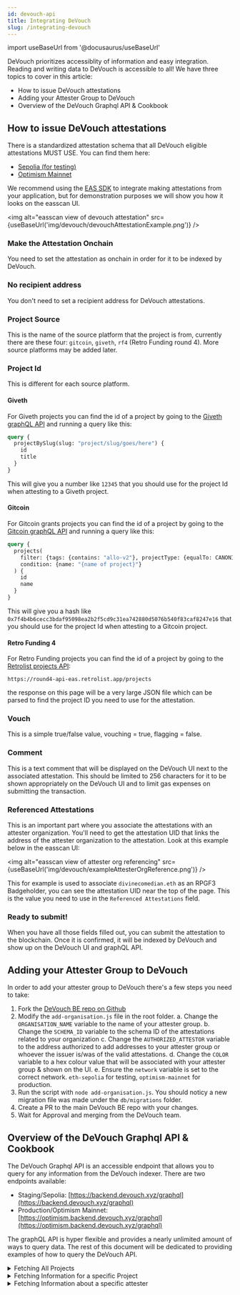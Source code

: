 ```yaml
---
id: devouch-api
title: Integrating DeVouch
slug: /integrating-devouch
---
```

import useBaseUrl from '@docusaurus/useBaseUrl'


DeVouch prioritizes accessiblity of information and easy integration. Reading and writing data to DeVouch is accessible to all! We have three topics to cover in this article:

- How to issue DeVouch attestations 
- Adding your Attester Group to DeVouch
- Overview of the DeVouch Graphql API & Cookbook

## How to issue DeVouch attestations

There is a standardized attestation schema that all DeVouch eligible attestations MUST USE. You can find them here: 

- [Sepolia (for testing)](https://sepolia.easscan.org/schema/view/0x97b0c9911936fad57e77857fac6eef6771f8d0bf025be9549214e32bf9e2415a) 
- [Optimism Mainnet](https://optimism.easscan.org/schema/view/0x97b0c9911936fad57e77857fac6eef6771f8d0bf025be9549214e32bf9e2415a)

We recommend using the [EAS SDK](https://github.com/ethereum-attestation-service/eas-sdk) to integrate making attestations from your application, but for demonstration purposes we will show you how it looks on the easscan UI.

<img alt="easscan view of devouch attestation" src={useBaseUrl('img/devouch/devouchAttestationExample.png')} />

### Make the Attestation Onchain
You need to set the attestation as onchain in order for it to be indexed by DeVouch.
### No recipient address
You don't need to set a recipient address for DeVouch attestations.
### Project Source
This is the name of the source platform that the project is from, currently there are these four: `gitcoin`, `giveth`, `rf4` (Retro Funding round 4). More source platforms may be added later.
### Project Id
This is different for each source platform.

#### Giveth
For Giveth projects you can find the id of a project by going to the [Giveth graphQL API](https://mainnet.serve.giveth.io/graphql) and running a query like this:

```graphql
query { 
  projectBySlug(slug: "project/slug/goes/here") {
    id
    title
  }
}
```

This will give you a number like `12345` that you should use for the project Id when attesting to a Giveth project.

#### Gitcoin 

For Gitcoin grants projects you can find the id of a project by going to the [Gitcoin graphQL API](https://grants-stack-indexer-v2.gitcoin.co/graphiql) and running a query like this:

```graphql
query {
  projects(
    filter: {tags: {contains: "allo-v2"}, projectType: {equalTo: CANONICAL}, not: {tags: {contains: "program"}}, rounds: {every: {applicationsExist: true}}}
    condition: {name: "{name of project}"}
  ) {
    id
    name
  }
}

```

This will give you a hash like `0x7f4b4b6cecc3bdaf95098ea2b2f5cd9c31ea742880d5076b540f83caf8247e16` that you should use for the project Id when attesting to a Gitcoin project.

#### Retro Funding 4

For Retro Funding projects you can find the id of a project by going to the [Retrolist projects API](https://round4-api-eas.retrolist.app/projects):

```
https://round4-api-eas.retrolist.app/projects
```

the response on this page will be a very large JSON file which can be parsed to find the project ID you need to use for the attestation.

### Vouch

This is a simple true/false value, vouching = true, flagging = false.

### Comment
This is a text comment that will be displayed on the DeVouch UI next to the associated attestation. This should be limited to 256 characters for it to be shown appropriately on the DeVouch UI and to limit gas expenses on submitting the transaction.

### Referenced Attestations
This is an important part where you associate the attestations with an attester organization. You'll need to get the attestation UID that links the address of the attester organization to the attestation. Look at this example below in the easscan UI:


<img alt="easscan view of attester org referencing" src={useBaseUrl('img/devouch/exampleAttesterOrgReference.png')} />

This for example is used to associate `divinecomedian.eth` as an RPGF3 Badgeholder, you can see the attestation UID near the top of the page. This is the value you need to use in the `Referenced Attestations` field.

### Ready to submit! 

When you have all those fields filled out, you can submit the attestation to the blockchain. Once it is confirmed, it will be indexed by DeVouch and show up on the DeVouch UI and graphQL API.

## Adding your Attester Group to DeVouch

In order to add your attester group to DeVouch there's a few steps you need to take:

1. Fork the [DeVouch BE repo on Github](https://github.com/Giveth/DeVouch-BE)
2. Modify the `add-organisation.js` file in the root folder.
  a. Change the `ORGANISATION_NAME` variable to the name of your attester group.
  b. Change the `SCHEMA_ID` variable to the schema ID of the attestations related to your organization
  c. Change the `AUTHORIZED_ATTESTOR` variable to the address authorized to add addresses to your attester group or whoever the issuer is/was of the valid attestations.
  d. Change the `COLOR` variable to a hex colour value that will be associated with your attester group & shown on the UI.
  e. Ensure the `network` variable is set to the correct network. `eth-sepolia` for testing, `optimism-mainnet` for production.
3. Run the script with `node add-organisation.js`. You should noticy a new migration file was made under the `db/migrations` folder.
4. Create a PR to the main DeVouch BE repo with your changes.
5. Wait for Approval and merging from the DeVouch team.

## Overview of the DeVouch Graphql API & Cookbook

The DeVouch Graphql API is an accessible endpoint that allows you to query for any information from the DeVouch indexer. There are two endpoints available: 

- Staging/Sepolia: [https://backend.devouch.xyz/graphql](https://backend.devouch.xyz/graphql)
- Production/Optimism Mainnet: [https://optimism.backend.devouch.xyz/graphql](https://optimism.backend.devouch.xyz/graphql)

The graphQL API is hyper flexible and provides a nearly unlimited amount of ways to query data. The rest of this document will be dedicated to providing examples of how to query the DeVouch API. 

<details>
<summary>Fetching All Projects</summary>

This query will fetch **information for all projects** listed on DeVouch. 

```graphql
query MyQuery {
  projects {
    id
    image
    description
    projectId
    source
    title
    totalAttests
    totalFlags
    totalVouches
  }
}
```

To query for **projects from a specific source**, you can add a `where` clause to the query like this:

```graphql
query MyQuery {
  projects(where: {source_eq: "giveth"}) {
    id
    image
    description
    projectId
    source
    title
    totalAttests
    totalFlags
    totalVouches
  }
}
```

To query for **projects that have only received attestations from a specific attester group**, you'll need the schemaID associated with the attester group. When you have this you can make a quiery like this:
```graphql
query {
  projectAttestations (where:{
    attestorOrganisation:{
      organisation:{
        id_eq: "0xf63f2a7159ee674aa6fce42196a8bb0605eafcf20c19e91a7eafba8d39fa0404"
      }
    }
  }) {
    project {
      id
      title
    }
    }
  }
  ```

Search all projects for **keyword match** in title: 
```graphql
{
  projects(where: {title_containsInsensitive: "blockchain"}) {
    totalFlags
    totalVouches
    title
    source
    description
    slug
    attestedOrganisations {
      id
      count
      vouch
  
    }
  }
}
```

</details>

<details>
<summary>Fetching Information for a specific Project</summary>

To query the Attestation data made to a specific project you will need to know the source platform and the project ID. Once you have that you can query attestation data like this:

```graphql
query {
  projects (where: {
    id_in: "rf4-0x897d6172efca2d24a6b14f235db5127f7d747d923287ede38d776126bf02cbfe"
    attests_some:{
    }
  }) {
    id
    source
    projectId
    totalFlags
    totalVouches
    attests {
      vouch
      comment
      attestorOrganisation {
         attestor {
           id
         }
        organisation {
          id
          name
        }
      }
    }
  }
}
```
Note: Inside of the `attests` field you can query for the `attestor` and `organisation` entities. The organisation refers to the attester group associated with the attestation. The attestor is the user that made the attestation and it's `id` is their address.

</details>

<details>
<summary>Fetching Information about a specific attester</summary>
To fetch information about a specific attestor you'll need their address, then you can query like this:

```graphql
{
  projectAttestations(where: {attestorOrganisation: {attestor: {id_eq: "0x826976d7c600d45fb8287ca1d7c76fc8eb732030"}}}) {
    attestTimestamp
    comment
    vouch
    project {
      id
      title
    }
    attestorOrganisation {
      attestor {
        id
      }
      attestTimestamp
      organisation {
        name
      }
    }
  }
}
```
This response provided all the attestations made by the attestor with the address `0x826976d7c600d45fb8287ca1d7c76fc8eb732030`. This include which projects they attested to, the details of the attestation, the attester group they used and the timestamp they attested.


</details>
